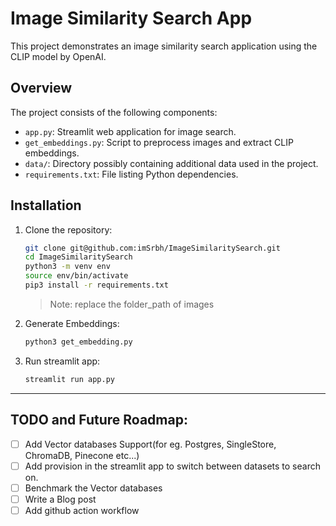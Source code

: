 # Image Similarity Search App

This project demonstrates an image similarity search application using the CLIP model by OpenAI.

## Overview

The project consists of the following components:

- `app.py`: Streamlit web application for image search.
- `get_embeddings.py`: Script to preprocess images and extract CLIP embeddings.
- `data/`: Directory possibly containing additional data used in the project.
- `requirements.txt`: File listing Python dependencies.

## Installation

1. Clone the repository:
   ```bash
   git clone git@github.com:imSrbh/ImageSimilaritySearch.git
   cd ImageSimilaritySearch
   python3 -m venv env
   source env/bin/activate
   pip3 install -r requirements.txt
   ```
   > Note: replace the folder_path of images

2. Generate Embeddings:
   ```bash
   python3 get_embedding.py

3. Run streamlit app:
   ```bash
   streamlit run app.py
   ```

---

## TODO and Future Roadmap:

- [ ] Add Vector databases Support(for eg. Postgres, SingleStore, ChromaDB, Pinecone etc...)
- [ ] Add provision in the streamlit app to switch between datasets to search on.
- [ ] Benchmark the Vector databases
- [ ] Write a Blog post
- [ ] Add github action workflow 
